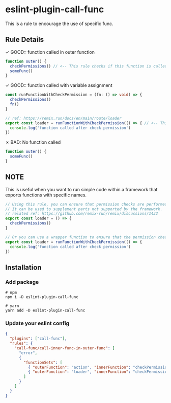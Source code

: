 # eslint-plugin-call-func

This is a rule to encourage the use of specific func.

## Rule Details

✓ GOOD:: function called in outer function

```typescript
function outer() {
  checkPermissions() // <-- This rule checks if this function is called.
  someFunc()
}
```

✓ GOOD:: function called with variable assignment

```typescript
const runFunctionWithCheckPermission = (fn: () => void) => {
  checkPermissions()
  fn()
}

// ref: https://remix.run/docs/en/main/route/loader
export const loader = runFunctionWithCheckPermission(() => { // <-- This rule also can checks if specific wrapper func is used.
  console.log('function called after check permission')
})
```

✗ BAD: No function called

```typescript
function outer() {
  someFunc()
}
```

## NOTE

This is useful when you want to run simple code within a framework that exports functions with specific names.

```typescript
// Using this rule, you can ensure that permission checks are performed within the loader.
// It can be used to supplement parts not supported by the framework.
// related ref: https://github.com/remix-run/remix/discussions/1432
export const loader = () => {
  checkPermissions()
}

// Or you can use a wrapper function to ensure that the permission check is performed.
export const loader = runFunctionWithCheckPermission(() => {
  console.log('function called after check permission')
})
```

## Installation

### Add package

```shell
# npm
npm i -D eslint-plugin-call-func

# yarn
yarn add -D eslint-plugin-call-func
```

### Update your eslint config

```json
{
  "plugins": ["call-func"],
  "rules": {
    "call-func/call-inner-func-in-outer-func": [
      "error",
      {
        "functionSets": [
          { "outerFunction": "action", "innerFunction": "checkPermissions" },
          { "outerFunction": "loader", "innerFunction": "checkPermissions" }
        ]
      }
    ]
  }
}
```
